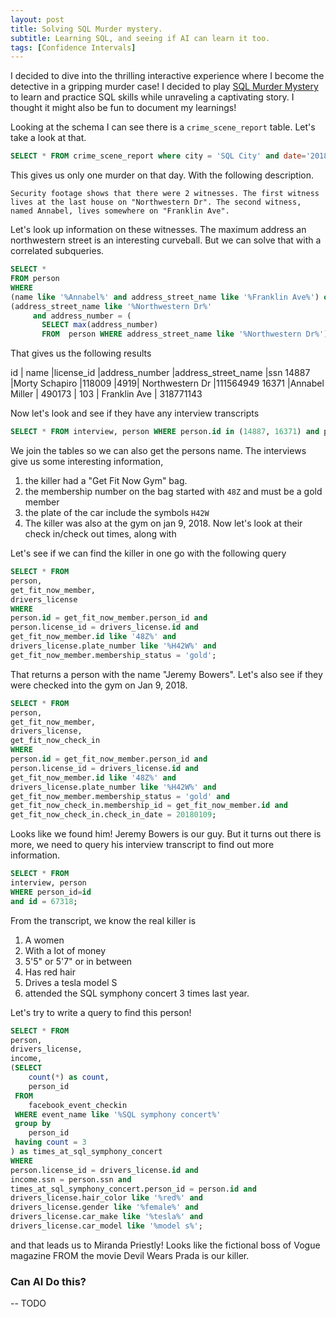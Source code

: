 ```yaml
---
layout: post
title: Solving SQL Murder mystery.
subtitle: Learning SQL, and seeing if AI can learn it too.
tags: [Confidence Intervals]
---
```



I decided to dive into the thrilling interactive experience where I become the detective in a gripping murder case! I decided to play [SQL Murder Mystery](https://mystery.knightlab.com) to learn and practice SQL skills while unraveling a captivating story. I thought it might also be fun to document my learnings!

Looking at the schema I can see there is a `crime_scene_report` table. Let's take a look at that.

```SQL
SELECT * FROM crime_scene_report where city = 'SQL City' and date='20180115';
```

This gives us only one murder on that day. With the following description.

```
Security footage shows that there were 2 witnesses. The first witness lives at the last house on "Northwestern Dr". The second witness, named Annabel, lives somewhere on "Franklin Ave".
```

Let's look up information on these witnesses. The maximum address an northwestern street is an interesting curveball. But we can solve that with a correlated subqueries.

```sql
SELECT * 
FROM person 
WHERE 
(name like '%Annabel%' and address_street_name like '%Franklin Ave%') or 
(address_street_name like '%Northwestern Dr%' 
     and address_number = (
	   SELECT max(address_number) 
	   FROM  person WHERE address_street_name like '%Northwestern Dr%'))
```

That gives us the following results


id	| name	|license_id	|address_number	|address_street_name	|ssn
14887	|Morty Schapiro	|118009	|4919|	Northwestern Dr	|111564949
16371	|Annabel Miller	| 490173	| 103	| Franklin Ave	| 318771143


Now let's look and see if they have any interview transcripts

```sql
SELECT * FROM interview, person WHERE person.id in (14887, 16371) and person_id=id;
```

We join the tables so we can also get the persons name. The interviews give us some interesting information, 

1. the killer had a "Get Fit Now Gym" bag.
2. the membership number on the bag started with `48Z` and must be a gold member
3. the plate of the car include the symbols `H42W`
4. The killer was also at the gym on jan 9, 2018.
Now let's look at their check in/check out times, along with 


Let's see if we can find the killer in one go with the following query

```SQL
SELECT * FROM 
person,
get_fit_now_member,
drivers_license
WHERE 
person.id = get_fit_now_member.person_id and 
person.license_id = drivers_license.id and
get_fit_now_member.id like '48Z%' and
drivers_license.plate_number like '%H42W%' and 
get_fit_now_member.membership_status = 'gold';
```

That returns a person with the name "Jeremy Bowers". Let's also see if they were checked into the gym on Jan 9, 2018.


```SQL
SELECT * FROM 
person,
get_fit_now_member,
drivers_license,
get_fit_now_check_in
WHERE 
person.id = get_fit_now_member.person_id and 
person.license_id = drivers_license.id and
get_fit_now_member.id like '48Z%' and
drivers_license.plate_number like '%H42W%' and 
get_fit_now_member.membership_status = 'gold' and
get_fit_now_check_in.membership_id = get_fit_now_member.id and
get_fit_now_check_in.check_in_date = 20180109;
```

Looks like we found him! Jeremy Bowers is our guy. But it turns out there is more, we need to query his interview transcript to find out more information.


```SQL
SELECT * FROM 
interview, person
WHERE person_id=id
and id = 67318;
```

From the transcript, we know the real killer is

1. A women
2. With a lot of money
3. 5'5" or 5'7" or in between
4. Has red hair
5. Drives a tesla model S
6. attended the SQL symphony concert 3 times last year.

Let's try to write a query to find this person!

```SQL
SELECT * FROM
person,
drivers_license,
income, 
(SELECT 
	count(*) as count,
	person_id
 FROM
 	facebook_event_checkin
 WHERE event_name like '%SQL symphony concert%'
 group by 
 	person_id
 having count = 3
) as times_at_sql_symphony_concert
WHERE 
person.license_id = drivers_license.id and
income.ssn = person.ssn and 
times_at_sql_symphony_concert.person_id = person.id and
drivers_license.hair_color like '%red%' and 
drivers_license.gender like '%female%' and 
drivers_license.car_make like '%tesla%' and 
drivers_license.car_model like '%model s%';
```

and that leads us to Miranda Priestly! Looks like the fictional boss of Vogue magazine FROM the movie Devil Wears Prada is our killer. 

### Can AI Do this?

-- TODO


